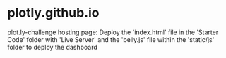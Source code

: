 # plotly.github.io
plot.ly-challenge hosting page: Deploy the 'index.html' file in the 'Starter Code' folder with 'Live Server' and the 'belly.js' file within the 'static/js' folder to deploy the dashboard
